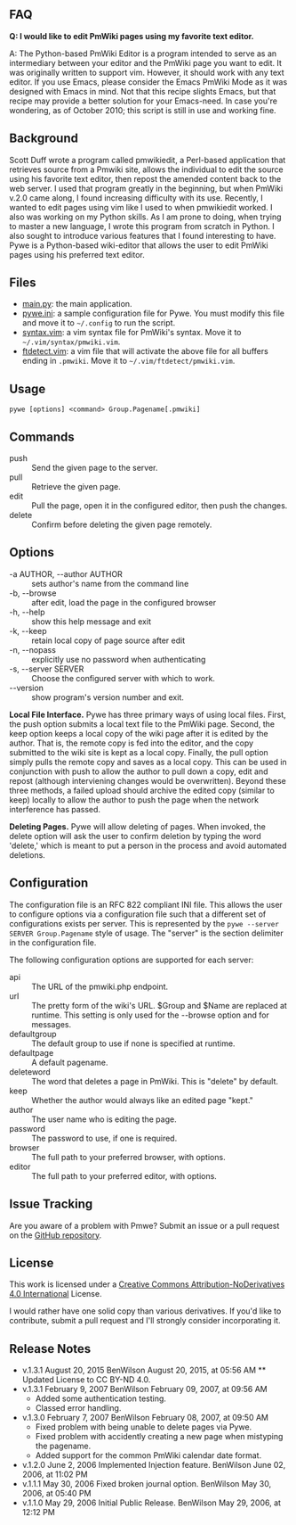 ## FAQ

**Q: I would like to edit PmWiki pages using my favorite text editor.**

A: The Python-based PmWiki Editor is a program intended to serve as an intermediary between your editor and the PmWiki page you want to edit. It was originally written to support vim. However, it should work with any text editor.
If you use Emacs, please consider the Emacs PmWiki Mode as it was designed with Emacs in mind. Not that this recipe slights Emacs, but that recipe may provide a better solution for your Emacs-need.
In case you're wondering, as of October 2010; this script is still in use and working fine.

## Background

Scott Duff wrote a program called pmwikiedit, a Perl-based application that retrieves source from a Pmwiki site, allows the individual to edit the source using his favorite text editor, then repost the amended content back to the web server. I used that program greatly in the beginning, but when PmWiki v.2.0 came along, I found increasing difficulty with its use.
Recently, I wanted to edit pages using vim like I used to when pmwikiedit worked. I also was working on my Python skills. As I am prone to doing, when trying to master a new language, I wrote this program from scratch in Python. I also sought to introduce various features that I found interesting to have. Pywe is a Python-based wiki-editor that allows the user to edit PmWiki pages using his preferred text editor.

## Files

* [main.py](main.py): the main application.
* [pywe.ini](pywe.ini): a sample configuration file for Pywe. You must modify this file and move it to `~/.config` to run the script.
* [syntax.vim](syntax.vim): a vim syntax file for PmWiki's syntax. Move it to `~/.vim/syntax/pmwiki.vim`.
* [ftdetect.vim](ftdetect.vim): a vim file that will activate the above file for all buffers ending in `.pmwiki`. Move it to `~/.vim/ftdetect/pmwiki.vim`.

## Usage

`pywe [options] <command> Group.Pagename[.pmwiki]`

## Commands
<dl>
<dt>push</dt>
<dd>Send the given page to the server.</dd>
<dt>pull</dt>
<dd>Retrieve the given page.</dd>
<dt>edit</dt>
<dd>Pull the page, open it in the configured editor, then push the changes.</dd>
<dt>delete</dt>
<dd>Confirm before deleting the given page remotely.</dd>
</dl>

## Options

<dl>
<dt>-a AUTHOR, --author AUTHOR</dt>
<dd>sets author's name from the command line</dd>
<dt>-b, --browse</dt>
<dd>after edit, load the page in the configured browser</dd>
<dt>-h, --help</dt>
<dd>show this help message and exit</dd>
<dt>-k, --keep</dt>
<dd>retain local copy of page source after edit</dd>
<dt>-n, --nopass</dt>
<dd>explicitly use no password when authenticating</dd>
<dt>-s, --server SERVER</dt>
<dd>Choose the configured server with which to work.</dd>
<dt>--version</dt>
<dd>show program's version number and exit.</dd>
</dl>

**Local File Interface.** Pywe has three primary ways of using local files. First, the push option submits a local text file to the PmWiki page. Second, the keep option keeps a local copy of the wiki page after it is edited by the author. That is, the remote copy is fed into the editor, and the copy submitted to the wiki site is kept as a local copy. Finally, the pull option simply pulls the remote copy and saves as a local copy. This can be used in conjunction with push to allow the author to pull down a copy, edit and repost (although interviening changes would be overwritten). Beyond these three methods, a failed upload should archive the edited copy (similar to keep) locally to allow the author to push the page when the network interference has passed.

**Deleting Pages.** Pywe will allow deleting of pages. When invoked, the delete option will ask the user to confirm deletion by typing the word 'delete,' which is meant to put a person in the process and avoid automated deletions.

## Configuration

The configuration file is an RFC 822 compliant INI file. This allows the user to configure options via a configuration file such that a different set of configurations exists per server. This is represented by the `pywe --server SERVER Group.Pagename` style of usage. The "server" is the section delimiter in the configuration file.

The following configuration options are supported for each server:
<dl>
<dt>api</dt>
<dd>The URL of the pmwiki.php endpoint.</dd>
<dt>url</dt>
<dd>The pretty form of the wiki's URL. $Group and $Name are replaced at runtime. This setting is only used for the --browse option and for messages.</dd>
<dt>defaultgroup</dt>
<dd>The default group to use if none is specified at runtime.</dd>
<dt>defaultpage</dt>
<dd>A default pagename.</dd>
<dt>deleteword</dt>
<dd>The word that deletes a page in PmWiki. This is "delete" by default.</dd>
<dt>keep</dt>
<dd>Whether the author would always like an edited page "kept."</dd>
<dt>author</dt>
<dd>The user name who is editing the page.</dd>
<dt>password</dt>
<dd>The password to use, if one is required.</dd>
<dt>browser</dt>
<dd>The full path to your preferred browser, with options.</dd>
<dt>editor</dt>
<dd>The full path to your preferred editor, with options.</dd>
</dl>

## Issue Tracking

Are you aware of a problem with Pmwe? Submit an issue or a pull request on the [GitHub repository](https://github.com/Merovex/pywe).

## License

This work is licensed under a [Creative Commons Attribution-NoDerivatives 4.0 International](http://creativecommons.org/licenses/by-nd/4.0/) License.

I would rather have one solid copy than various derivatives. If you'd like to contribute, submit a pull request and I'll strongly consider incorporating it.

## Release Notes

* v.1.3.1 August 20, 2015 BenWilson August 20, 2015, at 05:56 AM
** Updated License to CC BY-ND 4.0.
* v.1.3.1 February 9, 2007 BenWilson February 09, 2007, at 09:56 AM
   * Added some authentication testing.
   * Classed error handling.
* v.1.3.0 February 7, 2007 BenWilson February 08, 2007, at 09:50 AM
   * Fixed problem with being unable to delete pages via Pywe.
   * Fixed problem with accidently creating a new page when mistyping the pagename.
   * Added support for the common PmWiki calendar date format.
* v.1.2.0 June 2, 2006 Implemented Injection feature. BenWilson June 02, 2006, at 11:02 PM
* v.1.1.1 May 30, 2006 Fixed broken journal option. BenWilson May 30, 2006, at 05:40 PM
* v.1.1.0 May 29, 2006 Initial Public Release. BenWilson May 29, 2006, at 12:12 PM
